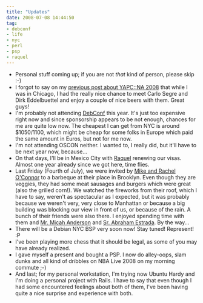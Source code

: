 ```yaml
---
title: "Updates"
date: 2008-07-08 14:44:50
tag:
- debconf
- life
- nyc
- perl
- psp
- raquel
---
```

- Personal stuff coming up; if you are not <em>that</em> kind of person, please skip :-)
- I forgot to say on my <a href="/blog/2008/06/25/yapcna-2008/">previous post about YAPC::NA 2008</a> that while I was in Chicago, I had the really nice chance to meet Carlo Segre and Dirk Eddelbuettel and enjoy a couple of nice beers with them. Great guys!
- I'm probably not attending <a href="http://debconf8.debconf.org/">DebConf</a> this year. It's just too expensive right now and since sponsorship appears to be not enough, chances for me are quite low now. The cheapest I can get from NYC is around $1050/1100, which might be cheap for some folks in Europe which paid the same amount in Euros, but not for me now.
- I'm not attending OSCON neither. I wanted to, I really did, but it'll have to be next year now, because...
- On that days, I'll be in Mexico City with <a href="http://raquelhernandez.net/">Raquel</a> renewing our visas. Almost one year already since we got here, time flies.
- Last Friday (Fourth of July), we were invited by <a href="http://vireo.org/">Mike and Rachel O'Connor</a> to a barbeque at their place in Brooklyn. Even though they are veggies, they had some meat sausages and burgers which were great (also the grilled corn!). We watched the fireworks from their roof, which I have to say, weren't as spectacular as I expected, but it was probably because we weren't very, very close to Manhattan or because a big building was blocking our view in front of us, or because of the rain. A bunch of their friends were also there. I enjoyed spending time with them and <a href="http://riseup.net/">Mr. Micah Anderson</a> and <a href="http://teporocho.net/">Sr. Abraham Estrada</a>. By the way...
- There will be a Debian NYC BSP very soon now! Stay tuned! Represent! :P
- I've been playing more chess that it should be legal, as some of you may have already realized.
- I gave myself a present and bought a PSP. I now do alley-oops, slam dunks and all kind of dribbles on NBA Live 2008 on my morning commute ;-)
- And last; for my personal workstation, I'm trying now Ubuntu Hardy and I'm doing a personal project with Rails. I have to say that even though I had some encountered feelings about both of them, I've been having quite a nice surprise and experience with both.
